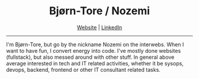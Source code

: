 <h1 align="center">Bjørn-Tore / Nozemi</h1>
<div align="center">
  <a href="https://nozemi.io/" target="_blank">Website</a> | <a href="https://www.linkedin.com/in/bj%C3%B8rn-tore-mediaa-7b0b66142/" target="_blank">LinkedIn</a>
</div>
<hr>

I'm Bjørn-Tore, but go by the nickname Nozemi on the interwebs. When I want to have fun, I convert energy into code. I've mostly done websites (fullstack), but also messed around with other stuff. In general above average interested in tech and IT related activities, whether it be sysops, devops, backend, frontend or other IT consultant related tasks.



<!--
**Nozemi/Nozemi** is a ✨ _special_ ✨ repository because its `README.md` (this file) appears on your GitHub profile.

Here are some ideas to get you started:

- 🔭 I’m currently working on ...
- 🌱 I’m currently learning ...
- 👯 I’m looking to collaborate on ...
- 🤔 I’m looking for help with ...
- 💬 Ask me about ...
- 📫 How to reach me: ...
- 😄 Pronouns: ...
- ⚡ Fun fact: ...
-->

